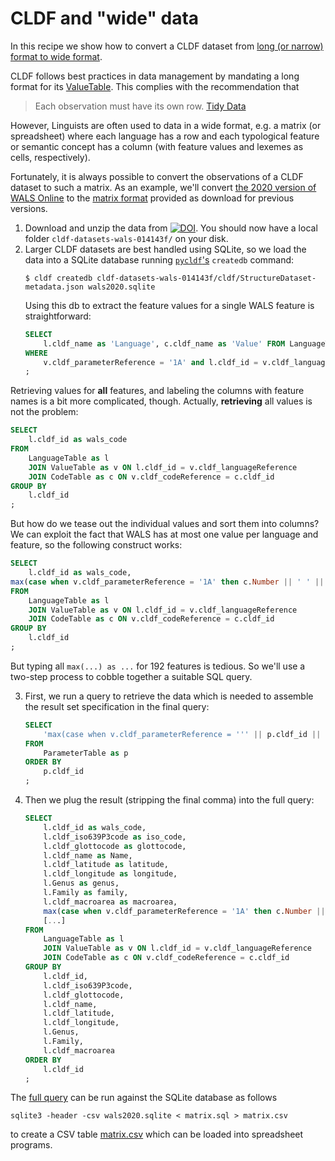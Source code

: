 # CLDF and "wide" data

In this recipe we show how to convert a CLDF dataset from [long (or narrow) format to wide format](https://en.wikipedia.org/wiki/Wide_and_narrow_data).

CLDF follows best practices in data management by mandating a long format for its [ValueTable](https://github.com/cldf/cldf/tree/master/components/values).
This complies with the recommendation that

> Each observation must have its own row. [Tidy Data](https://r4ds.had.co.nz/tidy-data.html#tidy-data-1)

However, Linguists are often used to data in a wide format, e.g. a matrix (or spreadsheet) where each language has a row and
each typological feature or semantic concept has a column (with feature values and lexemes as cells, respectively).

Fortunately, it is always possible to convert the observations of a CLDF dataset to such a matrix. As an example, we'll
convert [the 2020 version of WALS Online](https://doi.org/10.5281/zenodo.3731125) to the
[matrix format](https://cdstar.shh.mpg.de/bitstreams/EAEA0-7269-77E5-3E10-0/wals_language.csv.zip) provided
as download for previous versions.

1. Download and unzip the data from [![DOI](https://zenodo.org/badge/DOI/10.5281/zenodo.3731125.svg)](https://doi.org/10.5281/zenodo.3731125).
   You should now have a local folder `cldf-datasets-wals-014143f/` on your disk.
2. Larger CLDF datasets are best handled using SQLite, so we load the data into a SQLite database running [`pycldf`'s](https://github.com/cldf/pycldf)
   `createdb` command:
   ```
   $ cldf createdb cldf-datasets-wals-014143f/cldf/StructureDataset-metadata.json wals2020.sqlite
   ```
   Using this db to extract the feature values for a single WALS feature is straightforward:
   ```sql
   SELECT
       l.cldf_name as 'Language', c.cldf_name as 'Value' FROM LanguageTable as l, ValueTable as v, CodeTable as c 
   WHERE 
       v.cldf_parameterReference = '1A' and l.cldf_id = v.cldf_languageReference and v.cldf_codeReference = c.cldf_id
   ;
   ```

Retrieving values for **all** features, and labeling the columns with feature names is a bit more complicated, though.
Actually, **retrieving** all values is not the problem:
```sql
SELECT
    l.cldf_id as wals_code
FROM
    LanguageTable as l
    JOIN ValueTable as v ON l.cldf_id = v.cldf_languageReference
    JOIN CodeTable as c ON v.cldf_codeReference = c.cldf_id
GROUP BY
    l.cldf_id
;
```
But how do we tease out the individual values and sort them into columns? We can exploit the fact that WALS has at most one
value per language and feature, so the following construct works:
```sql
SELECT
    l.cldf_id as wals_code,
max(case when v.cldf_parameterReference = '1A' then c.Number || ' ' || c.cldf_name end) as '1A Consonant Inventories'
FROM
    LanguageTable as l
    JOIN ValueTable as v ON l.cldf_id = v.cldf_languageReference
    JOIN CodeTable as c ON v.cldf_codeReference = c.cldf_id
GROUP BY
    l.cldf_id
;
```
But typing all `max(...) as ...` for 192 features is tedious.
So we'll use a two-step process to cobble together a suitable SQL query.

3. First, we run a query to retrieve the data which is needed to assemble the result set specification in the final query:
   ```sql
   SELECT
       'max(case when v.cldf_parameterReference = ''' || p.cldf_id || ''' then c.Number || '' '' || c.cldf_name end) as ''' || p.cldf_id || ' ' || replace(p.cldf_name, '''', '"') || ''','
   FROM
       ParameterTable as p
   ORDER BY
       p.cldf_id
   ;
   ```
4. Then we plug the result (stripping the final comma) into the full query:
   ```sql
   SELECT
       l.cldf_id as wals_code,
       l.cldf_iso639P3code as iso_code,
       l.cldf_glottocode as glottocode,
       l.cldf_name as Name,
       l.cldf_latitude as latitude,
       l.cldf_longitude as longitude,
       l.Genus as genus,
       l.Family as family,
       l.cldf_macroarea as macroarea,
       max(case when v.cldf_parameterReference = '1A' then c.Number || ' ' || c.cldf_name end) as '1A Consonant Inventories',
       [...]
   FROM
       LanguageTable as l
       JOIN ValueTable as v ON l.cldf_id = v.cldf_languageReference
       JOIN CodeTable as c ON v.cldf_codeReference = c.cldf_id
   GROUP BY
       l.cldf_id,
       l.cldf_iso639P3code,
       l.cldf_glottocode,
       l.cldf_name,
       l.cldf_latitude,
       l.cldf_longitude,
       l.Genus,
       l.Family,
       l.cldf_macroarea
   ORDER BY
       l.cldf_id
   ;
   ```

The [full query](matrix.sql) can be run against the SQLite database as follows
```
sqlite3 -header -csv wals2020.sqlite < matrix.sql > matrix.csv
```
to create a CSV table [matrix.csv](matrix.csv) which can be loaded into spreadsheet
programs.

